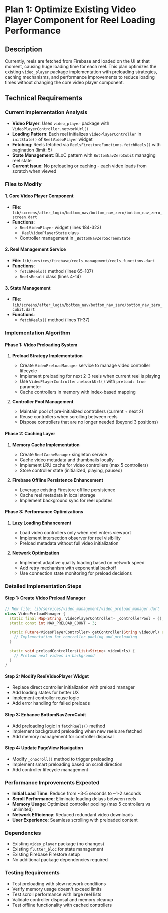 # Plan 1: Optimize Existing Video Player Component for Reel Loading Performance

## Description
Currently, reels are fetched from Firebase and loaded on the UI at that moment, causing huge loading time for each reel. This plan optimizes the existing `video_player` package implementation with preloading strategies, caching mechanisms, and performance improvements to reduce loading times without changing the core video player component.

## Technical Requirements

### Current Implementation Analysis
- **Video Player**: Uses `video_player` package with `VideoPlayerController.networkUrl()`
- **Loading Pattern**: Each reel initializes `VideoPlayerController` in `initState()` of `ReelVideoPlayer` widget
- **Fetching**: Reels fetched via `ReelsFirestoreFunctions.fetchReels()` with pagination (limit: 5)
- **State Management**: BLoC pattern with `BottomNavZeroCubit` managing reel state
- **Current Issue**: No preloading or caching - each video loads from scratch when viewed

### Files to Modify

#### 1. Core Video Player Component
- **File**: `lib/screens/after_login/bottom_nav/bottom_nav_zero/bottom_nav_zero_screen.dart`
- **Functions**: 
  - `ReelVideoPlayer` widget (lines 184-323)
  - `_ReelVideoPlayerState` class
  - Controller management in `_BottomNavZeroScreenState`

#### 2. Reel Management Service
- **File**: `lib/services/firebase/reels_management/reels_functions.dart`
- **Functions**:
  - `fetchReels()` method (lines 65-107)
  - `ReelsResult` class (lines 4-14)

#### 3. State Management
- **File**: `lib/screens/after_login/bottom_nav/bottom_nav_zero/bottom_nav_zero_cubit.dart`
- **Functions**:
  - `fetchReels()` method (lines 11-37)

### Implementation Algorithm

#### Phase 1: Video Preloading System
1. **Preload Strategy Implementation**
   - Create `VideoPreloadManager` service to manage video controller lifecycle
   - Implement preloading for next 2-3 reels when current reel is playing
   - Use `VideoPlayerController.networkUrl()` with `preload: true` parameter
   - Cache controllers in memory with index-based mapping

2. **Controller Pool Management**
   - Maintain pool of pre-initialized controllers (current + next 2)
   - Reuse controllers when scrolling between reels
   - Dispose controllers that are no longer needed (beyond 3 positions)

#### Phase 2: Caching Layer
1. **Memory Cache Implementation**
   - Create `ReelCacheManager` singleton service
   - Cache video metadata and thumbnails locally
   - Implement LRU cache for video controllers (max 5 controllers)
   - Store controller state (initialized, playing, paused)

2. **Firebase Offline Persistence Enhancement**
   - Leverage existing Firestore offline persistence
   - Cache reel metadata in local storage
   - Implement background sync for reel updates

#### Phase 3: Performance Optimizations
1. **Lazy Loading Enhancement**
   - Load video controllers only when reel enters viewport
   - Implement intersection observer for reel visibility
   - Preload metadata without full video initialization

2. **Network Optimization**
   - Implement adaptive quality loading based on network speed
   - Add retry mechanism with exponential backoff
   - Use connection state monitoring for preload decisions

### Detailed Implementation Steps

#### Step 1: Create Video Preload Manager
```dart
// New file: lib/services/video_management/video_preload_manager.dart
class VideoPreloadManager {
  static final Map<String, VideoPlayerController> _controllerPool = {};
  static const int MAX_PRELOAD_COUNT = 3;
  
  static Future<VideoPlayerController> getController(String videoUrl) async {
    // Implementation for controller pooling and preloading
  }
  
  static void preloadControllers(List<String> videoUrls) {
    // Preload next videos in background
  }
}
```

#### Step 2: Modify ReelVideoPlayer Widget
- Replace direct controller initialization with preload manager
- Add loading states for better UX
- Implement controller reuse logic
- Add error handling for failed preloads

#### Step 3: Enhance BottomNavZeroCubit
- Add preloading logic in `fetchReels()` method
- Implement background preloading when new reels are fetched
- Add memory management for controller disposal

#### Step 4: Update PageView Navigation
- Modify `_onScroll()` method to trigger preloading
- Implement smart preloading based on scroll direction
- Add controller lifecycle management

### Performance Improvements Expected
- **Initial Load Time**: Reduce from ~3-5 seconds to ~1-2 seconds
- **Scroll Performance**: Eliminate loading delays between reels
- **Memory Usage**: Optimized controller pooling (max 5 controllers vs unlimited)
- **Network Efficiency**: Reduced redundant video downloads
- **User Experience**: Seamless scrolling with preloaded content

### Dependencies
- Existing `video_player` package (no changes)
- Existing `flutter_bloc` for state management
- Existing Firebase Firestore setup
- No additional package dependencies required

### Testing Requirements
- Test preloading with slow network conditions
- Verify memory usage doesn't exceed limits
- Test scroll performance with large reel lists
- Validate controller disposal and memory cleanup
- Test offline functionality with cached controllers

